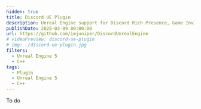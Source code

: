 ```yaml
---
hidden: true
title: Discord UE Plugin
description: Unreal Engine support for Discord Rich Presence, Game Invites and Overlay.
publishDate: 2025-03-09 00:00:00
url: https://github.com/imjuniper/DiscordUnrealEngine
# videoPreview: discord-ue-plugin
# img: ./discord-ue-plugin.jpg
filters:
  - Unreal Engine 5
  - C++
tags:
  - Plugin
  - Unreal Engine 5
  - C++
---
```


To do
